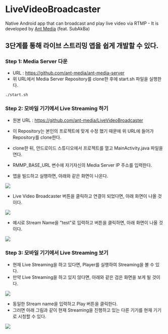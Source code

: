# LiveVideoBroadcaster
Native Android app that can broadcast and play live video via RTMP - It is developed by [Ant Media](http://antmedia.io) (feat. SubAkBa)

## 3단계를 통해 라이브 스트리밍 앱을 쉽게 개발할 수 있다.

### Step 1: Media Server 다운
- URL : https://github.com/ant-media/ant-media-server
- 위 URL에서 Media Server Repository를 clone한 후에 start.sh 파일을 실행한다.
```
./start.sh
```

### Step 2: 모바일 기기에서 Live Streaming 하기
- 원본 URL : https://github.com/ant-media/LiveVideoBroadcaster
- 이 Repository는 본인의 프로젝트에 맞게 수정 했기 때문에 위 URL에 들어가 Repository를 clone한다.
- clone한 뒤, 안드로이드 스튜디오에서 프로젝트를 열고 MainActivity.java 파일을 연다.
- RMMP_BASE_URL 변수에 자기자신의 Media Server IP 주소를 입력한다.
  
- 앱을 빌드하고 실행하면, 아래와 같은 화면이 나온다.  
  
![](http://antmedia.io/wp-content/uploads/2017/04/Screenshot_2017-04-16-17-06-22-e1492352365617.png)
  
- Live Video Broadcaster 버튼을 클릭하고 연결이 되었다면, 아래 화면이 나올 것이다.  
  
![](http://antmedia.io/wp-content/uploads/2017/04/record-e1492352687883.png)
  
- 예시로 Stream Name을 "test"로 입력하고 버튼을 클릭하면, 아래 화면이 나올 것이다.  
  
![](http://antmedia.io/wp-content/uploads/2017/04/broadcastig-e1492352769543.png)


### Step 3: 모바일 기기에서 Live Streaming 보기

- 현재 Live Streaming을 하고 있다면, Player를 실행하여 Streaming을 볼 수 있다.
- 만약 Live Streaming을 하고 있지 않다면, 아래와 같은 검은 화면을 보게 될 것이다.

![](http://antmedia.io/wp-content/uploads/2017/04/Screenshot_2017-04-16-17-08-13-e1492352875527.png)

- 동일한 Stream name을 입력하고 Play 버튼을 클릭한다.
- 그러면 아래 그림과 같이 현재 Streaming을 진행하고 있는 다른 기기를 현재 기기로 시청할 수 있다.

![](http://antmedia.io/wp-content/uploads/2017/04/Screenshot_2017-04-16-17-08-56-1-e1492352925734.png)

